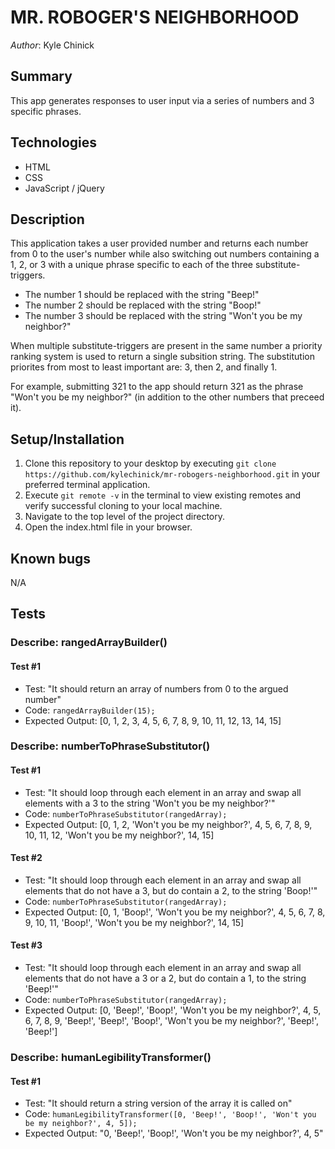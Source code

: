 # MR. ROBOGER'S NEIGHBORHOOD

_Author_: Kyle Chinick

## Summary

This app generates responses to user input via a series of numbers and 3 specific phrases.

## Technologies

- HTML
- CSS
- JavaScript / jQuery

## Description

This application takes a user provided number and returns each number from 0 to the user's number while also switching out numbers containing a 1, 2, or 3 with a unique phrase specific to each of the three substitute-triggers.

- The number 1 should be replaced with the string "Beep!"
- The number 2 should be replaced with the string "Boop!"
- The number 3 should be replaced with the string "Won't you be my neighbor?"

When multiple substitute-triggers are present in the same number a priority ranking system is used to return a single subsition string. The substitution priorites from most to least important are: 3, then 2, and finally 1.

For example, submitting 321 to the app should return 321 as the phrase "Won't you be my neighbor?" (in addition to the other numbers that preceed it).

## Setup/Installation

1. Clone this repository to your desktop by executing `git clone https://github.com/kylechinick/mr-robogers-neighborhood.git` in your preferred terminal application.
2. Execute `git remote -v` in the terminal to view existing remotes and verify successful cloning to your local machine.
3. Navigate to the top level of the project directory.
4. Open the index.html file in your browser.

## Known bugs

N/A

## Tests

### Describe: rangedArrayBuilder()

#### Test #1

- Test: "It should return an array of numbers from 0 to the argued number"
- Code: `rangedArrayBuilder(15);`
- Expected Output: [0, 1, 2, 3, 4, 5, 6, 7, 8, 9, 10, 11, 12, 13, 14, 15]

### Describe: numberToPhraseSubstitutor()

#### Test #1

- Test: "It should loop through each element in an array and swap all elements with a 3 to the string 'Won't you be my neighbor?'"
- Code: `numberToPhraseSubstitutor(rangedArray);`
- Expected Output: [0, 1, 2, 'Won't you be my neighbor?', 4, 5, 6, 7, 8, 9, 10, 11, 12, 'Won't you be my neighbor?', 14, 15]

#### Test #2

- Test: "It should loop through each element in an array and swap all elements that do not have a 3, but do contain a 2, to the string 'Boop!'"
- Code: `numberToPhraseSubstitutor(rangedArray);`
- Expected Output: [0, 1, 'Boop!', 'Won't you be my neighbor?', 4, 5, 6, 7, 8, 9, 10, 11, 'Boop!', 'Won't you be my neighbor?', 14, 15]

#### Test #3

- Test: "It should loop through each element in an array and swap all elements that do not have a 3 or a 2, but do contain a 1, to the string 'Beep!'"
- Code: `numberToPhraseSubstitutor(rangedArray);`
- Expected Output: [0, 'Beep!', 'Boop!', 'Won't you be my neighbor?', 4, 5, 6, 7, 8, 9, 'Beep!', 'Beep!', 'Boop!', 'Won't you be my neighbor?', 'Beep!', 'Beep!']

### Describe: humanLegibilityTransformer()

#### Test #1

- Test: "It should return a string version of the array it is called on"
- Code: `humanLegibilityTransformer([0, 'Beep!', 'Boop!', 'Won't you be my neighbor?', 4, 5]);`
- Expected Output: "0, 'Beep!', 'Boop!', 'Won't you be my neighbor?', 4, 5"

